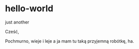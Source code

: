 # hello-world
just another

Cześć,

Pochmurno, wieje i leje a ja mam tu taką przyjemną robótkę, ha.
